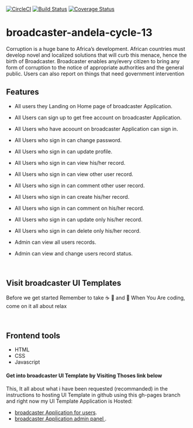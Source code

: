 [![CircleCI](https://circleci.com/gh/key-joshua/broadcaster-andela-cycle-13.svg?style=svg)](https://circleci.com/gh/key-joshua/broadcaster-andela-cycle-13)
[![Build Status](https://travis-ci.org/key-joshua/broadcaster-andela-cycle-13.svg?branch=develop)](https://travis-ci.org/key-joshua/broadcaster-andela-cycle-13)
[![Coverage Status](https://coveralls.io/repos/github/key-joshua/broadcaster-andela-cycle-13/badge.svg?branch=develop)](https://coveralls.io/github/key-joshua/broadcaster-andela-cycle-13?branch=develop)

# broadcaster-andela-cycle-13
Corruption is a huge bane to Africa’s development. African countries must develop novel and localized solutions that will curb this menace, hence the birth of Broadcaster. Broadcaster enables any/every citizen to bring any form of corruption to the notice of appropriate authorities and the general public. Users can also report on things that need government intervention
<br>
## Features

- All users  they Landing on Home page of broadcaster Application.
- All Users can sign up to get free account on broadcaster Application.
- All Users who have acoount on broadcaster Application can sign in.
- All Users who sign in can change password.
- All Users who sign in can update profile.


- All Users who sign in can view his/her record.
- All Users who sign in can view other user record.
- All Users who sign in can comment other user record.

- All Users who sign in can create his/her record.
- All Users who sign in can comment on his/her record.
- All Users who sign in can update only his/her record.
- All Users who sign in can delete only his/her record.

- Admin can view all users records.
- Admin can view and change users record status.
 <br>

## Visit broadcaster UI Templates

Before we get started Remember to take  :coffee:   :pizza:  and :dancer:   When You Are coding, come on it all about relax

 <br>

 ## Frontend tools

 - HTML
 - CSS 
 - Javascript

#### Get into broadcaster UI Template by Visiting Thoses link below

This, It all about what i have been requested (recommanded) in the instructions to hosting UI Template in github using this gh-pages branch and right now my UI Template Application is Hosted: 

- [broadcaster Application for users](https://key-joshua.github.io/broadcaster-andela-cycle-13/).
- [broadcaster Application admin panel ](https://key-joshua.github.io/broadcaster-andela-cycle-13/UI/html/admin_signin/).